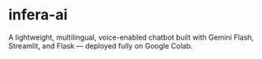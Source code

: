 # infera-ai
A lightweight, multilingual, voice-enabled chatbot built with Gemini Flash, Streamlit, and Flask — deployed fully on Google Colab.
